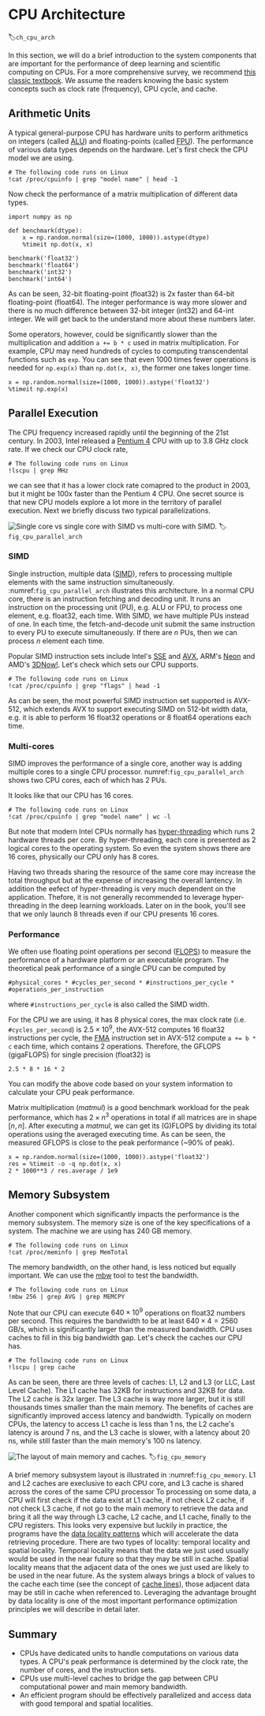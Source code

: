 # CPU Architecture
:label:`ch_cpu_arch`


In this section, we will do a brief introduction to the system components that are important for the performance of deep learning and scientific computing on CPUs. For a more comprehensive survey, we recommend [this classic textbook](https://www.amazon.com/Computer-Architecture-Quantitative-John-Hennessy/dp/012383872X). We assume the readers knowing the basic system concepts such as clock rate (frequency), CPU cycle, and cache.

## Arithmetic Units

A typical general-purpose CPU has hardware units to perform arithmetics on integers (called [ALU](https://en.wikipedia.org/wiki/Arithmetic_logic_unit)) and floating-points (called [FPU](https://en.wikipedia.org/wiki/Floating-point_unit)). The performance of various data types depends on the hardware. Let's first check the CPU model we are using.

```{.python .input  n=1}
# The following code runs on Linux
!cat /proc/cpuinfo | grep "model name" | head -1
```

Now check the performance of a matrix multiplication of different data types.

```{.python .input  n=6}
import numpy as np

def benchmark(dtype):
    x = np.random.normal(size=(1000, 1000)).astype(dtype)
    %timeit np.dot(x, x)

benchmark('float32')
benchmark('float64')
benchmark('int32')
benchmark('int64')
```

As can be seen, 32-bit floating-point (float32) is 2x faster than 64-bit floating-point (float64). The integer performance is way more slower and there is no much difference between 32-bit integer (int32) and 64-int integer. We will get back to the understand more about these numbers later.

Some operators, however, could be significantly slower than the multiplication and addition `a += b * c` used in matrix multiplication. For example, CPU may need hundreds of cycles to computing transcendental functions such as `exp`. You can see that even 1000 times fewer operations is needed for `np.exp(x)` than `np.dot(x, x)`, the former one takes longer time.

```{.python .input  n=14}
x = np.random.normal(size=(1000, 1000)).astype('float32')
%timeit np.exp(x)
```

## Parallel Execution

The CPU frequency increased rapidly until the beginning of the 21st century. In 2003, Intel released a [Pentium 4](https://en.wikipedia.org/wiki/Pentium_4) CPU with up to 3.8 GHz clock rate. If we check our CPU clock rate,

```{.python .input}
# The following code runs on Linux
!lscpu | grep MHz
```

we can see that it has a lower clock rate comapred to the product in 2003, but it might be 100x faster than the Pentium 4 CPU. One secret source is that new CPU models explore a lot more in the territory of parallel execution. Next we briefly discuss two typical parallelizations.

![Single core vs single core with SIMD vs multi-core with SIMD.](../img/cpu_parallel_arch.svg)
:label:`fig_cpu_parallel_arch`

### SIMD

Single instruction, multiple data ([SIMD](https://en.wikipedia.org/wiki/SIMD)), refers to processing multiple elements with the same instruction simultaneously. :numref:`fig_cpu_parallel_arch` illustrates this architecture. In a normal CPU core, there is an instruction fetching and decoding unit. It runs an instruction on the processing unit (PU), e.g. ALU or FPU, to process one element, e.g. float32, each time. With SIMD, we have multiple PUs instead of one. In each time, the fetch-and-decode unit submit the same instruction to every PU to execute simultaneously. If there are $n$ PUs, then we can process $n$ element each time.

Popular SIMD instruction sets include Intel's [SSE](https://en.wikipedia.org/wiki/Streaming_SIMD_Extensions) and [AVX](https://en.wikipedia.org/wiki/Advanced_Vector_Extensions), ARM's [Neon](https://en.wikipedia.org/wiki/ARM_architecture#Advanced_SIMD_(NEON)) and AMD's [3DNow!](https://en.wikipedia.org/wiki/3DNow!). Let's check which sets our CPU supports.

```{.python .input}
# The following code runs on Linux
!cat /proc/cpuinfo | grep "flags" | head -1
```

As can be seen, the most powerful SIMD instruction set supported is AVX-512, which
extends AVX to support executing SIMD on 512-bit width data, e.g. it is able to perform 16 float32 operations or 8
float64 operations each time.

### Multi-cores

SIMD improves the performance of a single core, another way is adding multiple
cores to a single CPU processor. numref:`fig_cpu_parallel_arch` shows two CPU
cores, each of which has 2 PUs. 

It looks like that our CPU has 16 cores.

```{.python .input}
# The following code runs on Linux
!cat /proc/cpuinfo | grep "model name" | wc -l
```

But note that modern Intel CPUs normally has 
[hyper-threading](https://en.wikipedia.org/wiki/Hyper-threading) which runs 2 hardware
threads per core. By hyper-threading, each core is presented
as 2 logical cores to the operating system. So even the system shows there are 16
cores, physically our CPU only has 8 cores.

Having two threads sharing the resource of the same core may increase the total throughput but at the expense of increasing the overall lantency.
In addition the eefect of hyper-threading is very much dependent on the application.
Thefore, it is not generally recommended to leverage hyper-threading in the deep learning workloads.
Later on in the book, you'll see that we only launch 8 threads even if our CPU presents 16 cores.

### Performance

We often use floating point operations per second ([FLOPS](https://en.wikipedia.org/wiki/FLOPS)) to measure the performance of a hardware platform or an executable program.
The theoretical peak performance of a single CPU can be computed by

`#physical_cores * #cycles_per_second * #instructions_per_cycle * #operations_per_instruction`

where `#instructions_per_cycle` is also called the SIMD width.

For the CPU we are using, it has 8 physical cores, the max clock rate (i.e. `#cycles_per_second`) is $2.5\times 10^9$, the AVX-512 computes 16 float32 instructions per cycle, the [FMA](https://en.wikipedia.org/wiki/FMA_instruction_set) instruction set in AVX-512 compute `a += b * c` each time, which contains 2 operations. Therefore, the GFLOPS (gigaFLOPS) for single precision (float32) is

```{.python .input}
2.5 * 8 * 16 * 2
```

You can modify the above code based on your system information to calculate your CPU peak performance.

Matrix multiplication (*matmul*) is a good benchmark workload for the peak performance, which has $2\times n^3$ operations in total if all matrices are in shape $[n, n]$. After executing a *matmul*, we can get its (G)FLOPS by dividing its total operations using the averaged executing time. As can be seen, the measured GFLOPS is close to the peak performance (~90% of peak).

```{.python .input}
x = np.random.normal(size=(1000, 1000)).astype('float32')
res = %timeit -o -q np.dot(x, x)
2 * 1000**3 / res.average / 1e9
```

## Memory Subsystem

Another component which significantly impacts the performance is the memory subsystem. The memory size is one of the key specifications of a system. The machine we are using has 240 GB memory.

```{.python .input}
# The following code runs on Linux
!cat /proc/meminfo | grep MemTotal
```

The memory bandwidth, on the other hand, is less noticed but equally important. We can use the
[mbw](http://manpages.ubuntu.com/manpages/xenial/man1/mbw.1.html) tool to test
the bandwidth.

```{.python .input}
# The following code runs on Linux
!mbw 256 | grep AVG | grep MEMCPY
```

Note that our CPU can execute $640\times 10^9$ operations on float32 numbers per second. This
requires the bandwidth to be at least $640\times 4=2560$ GB/s, which is significantly
larger than the measured bandwidth. CPU uses caches to fill
in this big bandwidth gap. Let's check the caches our CPU has.

```{.python .input}
# The following code runs on Linux
!lscpu | grep cache
```

As can be seen, there are three levels of caches: L1, L2 and L3 (or LLC, Last Level Cache). The L1 cache has 32KB for instructions and 32KB for data. The L2 cache is 32x larger. The L3 cache is way more larger, but it is still thousands times smaller than the main memory. The benefits of caches are significantly improved access latency and bandwidth. Typically on modern CPUs,
the latency to access L1 cache is less than 1 ns, the L2 cache's latency is around 7 ns, and the L3 cache is slower, with a latency about 20 ns, while still faster than the main memory's 100 ns latency.


![The layout of main memory and caches.](../img/cpu_memory.svg)
:label:`fig_cpu_memory`

A brief memory subsystem layout is illustrated in :numref:`fig_cpu_memory`.
L1 and L2 caches are execlusive to each CPU core, and L3 cache is shared across the cores of the same CPU processor
To processing on some data, a CPU will first check if the data exist at L1 cache, if not check L2 cache, if not check L3 cache, if not go to the main memory to retrieve the data and bring it all the way through L3 cache, L2 cache, and L1 cache, finally to the CPU registers.
This looks very expensive but luckily in practice, the programs have the [data locality patterns](https://en.wikipedia.org/wiki/Locality_of_reference) which will accelerate the data retrieving procedure. There are two types of locality: temporal locality and spatial locality.
Temporal locality means that the data we just used usually would be used in the near future so that they may be still in cache. Spatial locality means that the adjacent data of the ones we just used are likely to be used in the near future. As the system always brings a block of values to the cache each time (see the concept of [cache lines](https://en.wikipedia.org/wiki/CPU_cache#CACHE-LINES)), those adjacent data may be still in cache when referenced to.
Leveraging the advantage brought by data locality is one of the most important performance optimization principles we will describe in detail later.

## Summary

- CPUs have dedicated units to handle computations on various data types. A CPU's peak performance is determined by the clock rate, the number of cores, and the instruction sets.
- CPUs use multi-level caches to bridge the gap between CPU computational power and main memory bandwidth.
- An efficient program should be effectively parallelized and access data with good temporal and spatial localities.
